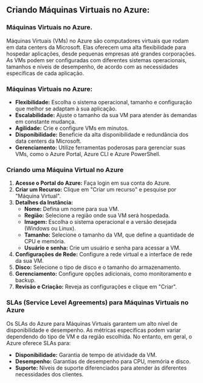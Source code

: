 ## Criando Máquinas Virtuais no Azure:

### Máquinas Virtuais no Azure.

Máquinas Virtuais (VMs) no Azure são computadores virtuais que rodam em data centers da Microsoft. Elas oferecem uma alta flexibilidade para hospedar aplicações, desde pequenas empresas até grandes corporações. As VMs podem ser configuradas com diferentes sistemas operacionais, tamanhos e níveis de desempenho, de acordo com as necessidades específicas de cada aplicação.

### Máquinas Virtuais no Azure:

- **Flexibilidade:** Escolha o sistema operacional, tamanho e configuração que melhor se adaptam à sua aplicação.
- **Escalabilidade:** Ajuste o tamanho da sua VM para atender às demandas em constante mudança.
- **Agilidade:** Crie e configure VMs em minutos.
- **Disponibilidade:** Beneficie da alta disponibilidade e redundância dos data centers da Microsoft.
- **Gerenciamento:** Utilize ferramentas poderosas para gerenciar suas VMs, como o Azure Portal, Azure CLI e Azure PowerShell.

### Criando uma Máquina Virtual no Azure

1. **Acesse o Portal do Azure:** Faça login em sua conta do Azure.
2. **Criar um Recurso:** Clique em "Criar um recurso" e pesquise por "Máquina Virtual".
3. **Detalhes da Instância:**
    - **Nome:** Defina um nome para sua VM.
    - **Região:** Selecione a região onde sua VM será hospedada.
    - **Imagem:** Escolha o sistema operacional e a versão desejada (Windows ou Linux).
    - **Tamanho:** Selecione o tamanho da VM, que define a quantidade de CPU e memória.
    - **Usuário e senha:** Crie um usuário e senha para acessar a VM.
4. **Configurações de Rede:** Configure a rede virtual e a interface de rede da sua VM.
5. **Disco:** Selecione o tipo de disco e o tamanho do armazenamento.
6. **Gerenciamento:** Configure opções adicionais, como monitoramento e backup.
7. **Revisão e Criação:** Reveja as configurações e clique em "Criar".

### SLAs (Service Level Agreements) para Máquinas Virtuais no Azure

Os SLAs do Azure para Máquinas Virtuais garantem um alto nível de disponibilidade e desempenho. As métricas específicas podem variar dependendo do tipo de VM e da região escolhida. No entanto, em geral, o Azure oferece SLAs para:

- **Disponibilidade:** Garantia de tempo de atividade da VM.
- **Desempenho:** Garantias de desempenho para CPU, memória e disco.
- **Suporte:** Níveis de suporte diferenciados para atender às diferentes necessidades dos clientes.

